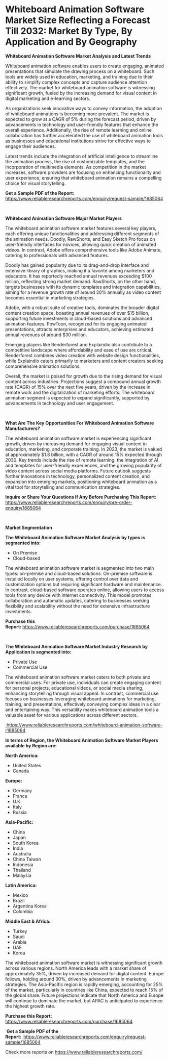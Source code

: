 <p><h1>Whiteboard Animation Software Market Size Reflecting a Forecast Till 2032: Market By Type, By Application and By Geography</h1></p><p><strong>Whiteboard Animation Software Market Analysis and Latest Trends</strong></p>
<p><p>Whiteboard animation software enables users to create engaging, animated presentations that simulate the drawing process on a whiteboard. Such tools are widely used in education, marketing, and training due to their ability to simplify complex concepts and capture audience attention effectively. The market for whiteboard animation software is witnessing significant growth, fueled by the increasing demand for visual content in digital marketing and e-learning sectors.</p><p>As organizations seek innovative ways to convey information, the adoption of whiteboard animations is becoming more prevalent. The market is expected to grow at a CAGR of 5% during the forecast period, driven by advancements in technology and user-friendly features that enhance the overall experience. Additionally, the rise of remote learning and online collaboration has further accelerated the use of whiteboard animation tools as businesses and educational institutions strive for effective ways to engage their audiences.</p><p>Latest trends include the integration of artificial intelligence to streamline the animation process, the rise of customizable templates, and the incorporation of multimedia elements. As competition in the market increases, software providers are focusing on enhancing functionality and user experience, ensuring that whiteboard animation remains a compelling choice for visual storytelling.</p></p>
<p><strong>Get a Sample PDF of the Report:&nbsp;</strong> <a href="https://www.reliableresearchreports.com/enquiry/request-sample/1685064?utm_campaign=3309&utm_medium=2&utm_source=Github&utm_content=ia&utm_term=26032025&utm_id=whiteboard-animation-software">https://www.reliableresearchreports.com/enquiry/request-sample/1685064</a></p>
<p>&nbsp;</p>
<p><strong>Whiteboard Animation Software Major Market Players</strong></p>
<p><p>The whiteboard animation software market features several key players, each offering unique functionalities and addressing different segments of the animation needs. Doodly, RawShorts, and Easy Sketch Pro focus on user-friendly interfaces for novices, allowing quick creation of animated videos. In contrast, Adobe offers comprehensive tools like Adobe Animate, catering to professionals with advanced features.</p><p>Doodly has gained popularity due to its drag-and-drop interface and extensive library of graphics, making it a favorite among marketers and educators. It has reportedly reached annual revenues exceeding $100 million, reflecting strong market demand. RawShorts, on the other hand, targets businesses with its dynamic templates and integration capabilities, aiming for a revenue growth rate of around 20% annually as video content becomes essential in marketing strategies.</p><p>Adobe, with a robust suite of creative tools, dominates the broader digital content creation space, boasting annual revenues of over $15 billion, supporting future investments in cloud-based solutions and advanced animation features. PowToon, recognized for its engaging animated presentations, attracts enterprises and educators, achieving estimated annual revenues of around $30 million. </p><p>Emerging players like Renderforest and Explaindio also contribute to a competitive landscape where affordability and ease of use are critical. Renderforest combines video creation with website design functionalities, while Explaindio caters primarily to marketers and content creators seeking comprehensive animation solutions.</p><p>Overall, the market is poised for growth due to the rising demand for visual content across industries. Projections suggest a compound annual growth rate (CAGR) of 15% over the next five years, driven by the increase in remote work and the digitalization of marketing efforts. The whiteboard animation segment is expected to expand significantly, supported by advancements in technology and user engagement.</p></p>
<p>&nbsp;</p>
<p><strong>What Are The Key Opportunities For Whiteboard Animation Software Manufacturers?</strong></p>
<p><p>The whiteboard animation software market is experiencing significant growth, driven by increasing demand for engaging visual content in education, marketing, and corporate training. In 2023, the market is valued at approximately $1.8 billion, with a CAGR of around 15% expected through 2030. Key trends include the rise of remote learning, the integration of AI and templates for user-friendly experiences, and the growing popularity of video content across social media platforms. Future outlook suggests further innovations in technology, personalized content creation, and expansion into emerging markets, positioning whiteboard animation as a vital tool for storytelling and communication strategies.</p></p>
<p><strong>Inquire or Share Your Questions If Any Before Purchasing This Report:</strong> <a href="https://www.reliableresearchreports.com/enquiry/pre-order-enquiry/1685064?utm_campaign=3309&utm_medium=2&utm_source=Github&utm_content=ia&utm_term=26032025&utm_id=whiteboard-animation-software">https://www.reliableresearchreports.com/enquiry/pre-order-enquiry/1685064</a></p>
<p>&nbsp;</p>
<p><strong>Market Segmentation</strong></p>
<p><strong>The Whiteboard Animation Software Market Analysis by types is segmented into:</strong></p>
<p><ul><li>On Premise</li><li>Cloud-based</li></ul></p>
<p><p>The whiteboard animation software market is segmented into two main types: on-premise and cloud-based solutions. On-premise software is installed locally on user systems, offering control over data and customization options but requiring significant hardware and maintenance. In contrast, cloud-based software operates online, allowing users to access tools from any device with internet connectivity. This model promotes collaboration and automatic updates, catering to businesses seeking flexibility and scalability without the need for extensive infrastructure investments.</p></p>
<p><strong>Purchase this Report:&nbsp;</strong><a href="https://www.reliableresearchreports.com/purchase/1685064?utm_campaign=3309&utm_medium=2&utm_source=Github&utm_content=ia&utm_term=26032025&utm_id=whiteboard-animation-software">https://www.reliableresearchreports.com/purchase/1685064</a></p>
<p>&nbsp;</p>
<p><strong>The Whiteboard Animation Software Market Industry Research by Application is segmented into:</strong></p>
<p><ul><li>Private Use</li><li>Commercial Use</li></ul></p>
<p><p>The whiteboard animation software market caters to both private and commercial uses. For private use, individuals can create engaging content for personal projects, educational videos, or social media sharing, enhancing storytelling through visual appeal. In contrast, commercial use focuses on businesses leveraging whiteboard animations for marketing, training, and presentations, effectively conveying complex ideas in a clear and entertaining way. This versatility makes whiteboard animation tools a valuable asset for various applications across different sectors.</p></p>
<p><a href="https://www.reliableresearchreports.com/whiteboard-animation-software-r1685064?utm_campaign=3309&utm_medium=2&utm_source=Github&utm_content=ia&utm_term=26032025&utm_id=whiteboard-animation-software">&nbsp;https://www.reliableresearchreports.com/whiteboard-animation-software-r1685064</a></p>
<p><strong>In terms of Region, the Whiteboard Animation Software Market Players available by Region are:</strong></p>
<p>
    <p> <strong> North America: </strong>
        <ul>
            <li>United States</li>
            <li>Canada</li>
        </ul>
        </p> 
    <p> <strong> Europe: </strong>
        <ul>
            <li>Germany</li>
            <li>France</li>
            <li>U.K.</li>
            <li>Italy</li>
            <li>Russia</li>
        </ul>
        </p> 
    <p> <strong> Asia-Pacific: </strong>
        <ul>
            <li>China</li>
            <li>Japan</li>
            <li>South Korea</li>
            <li>India</li>
            <li>Australia</li>
            <li>China Taiwan</li>
            <li>Indonesia</li>
            <li>Thailand</li>
            <li>Malaysia</li>
        </ul>
        </p> 
    <p> <strong> Latin America: </strong>
        <ul>
            <li>Mexico</li>
            <li>Brazil</li>
            <li>Argentina Korea</li>
            <li>Colombia</li>
        </ul>
        </p> 
    <p> <strong> Middle East & Africa: </strong>
        <ul>
            <li>Turkey</li>
            <li>Saudi</li>
            <li>Arabia</li>
            <li>UAE</li>
            <li>Korea</li>
        </ul>
    </p>
    </p>
<p><p>The whiteboard animation software market is witnessing significant growth across various regions. North America leads with a market share of approximately 35%, driven by increased demand for digital content. Europe follows, holding around 30%, driven by advancements in marketing strategies. The Asia-Pacific region is rapidly emerging, accounting for 25% of the market, particularly in countries like China, expected to reach 15% of the global share. Future projections indicate that North America and Europe will continue to dominate the market, but APAC is anticipated to experience the highest growth rate.</p></p>
<p><strong>Purchase this Report: </strong><a href="https://www.reliableresearchreports.com/purchase/1685064?utm_campaign=3309&utm_medium=2&utm_source=Github&utm_content=ia&utm_term=26032025&utm_id=whiteboard-animation-software">https://www.reliableresearchreports.com/purchase/1685064</a></p>
<p>&nbsp;<strong>Get a Sample PDF of the Report:&nbsp;&nbsp;</strong><a href="https://www.reliableresearchreports.com/enquiry/request-sample/1685064?utm_campaign=3309&utm_medium=2&utm_source=Github&utm_content=ia&utm_term=26032025&utm_id=whiteboard-animation-software">https://www.reliableresearchreports.com/enquiry/request-sample/1685064</a></p>
<p><strong></strong></p>
<p>Check more reports on <a href="https://www.reliableresearchreports.com/?utm_campaign=3309&utm_medium=2&utm_source=Github&utm_content=ia&utm_term=26032025&utm_id=whiteboard-animation-software">https://www.reliableresearchreports.com/</a></p>
